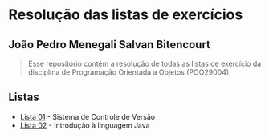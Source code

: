 # Resolução das listas de exercícios

## João Pedro Menegali Salvan Bitencourt

> Esse repositório contém a resolução de todas as listas de exercício da disciplina de Programação Orientada a Objetos (POO29004).

## Listas

 - [Lista 01](lista-01) - Sistema de Controle de Versão
 - [Lista 02](lista-02) - Introdução à linguagem Java
